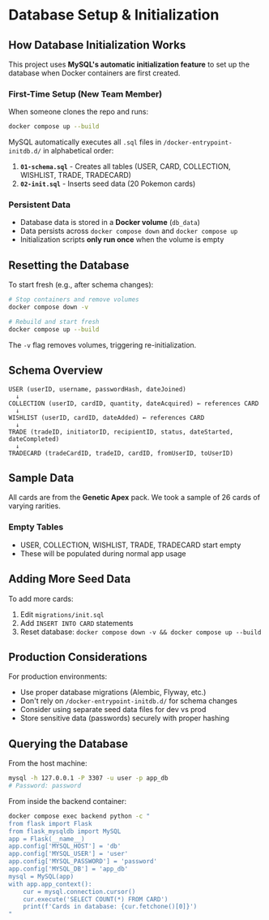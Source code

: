# Database Setup & Initialization

## How Database Initialization Works

This project uses **MySQL's automatic initialization feature** to set up the database when Docker containers are first created.

### First-Time Setup (New Team Member)

When someone clones the repo and runs:

```bash
docker compose up --build
```

MySQL automatically executes all `.sql` files in `/docker-entrypoint-initdb.d/` in alphabetical order:

1. **`01-schema.sql`** - Creates all tables (USER, CARD, COLLECTION, WISHLIST, TRADE, TRADECARD)
2. **`02-init.sql`** - Inserts seed data (20 Pokemon cards)

### Persistent Data

- Database data is stored in a **Docker volume** (`db_data`)
- Data persists across `docker compose down` and `docker compose up`
- Initialization scripts **only run once** when the volume is empty

## Resetting the Database

To start fresh (e.g., after schema changes):

```bash
# Stop containers and remove volumes
docker compose down -v

# Rebuild and start fresh
docker compose up --build
```

The `-v` flag removes volumes, triggering re-initialization.

## Schema Overview

```
USER (userID, username, passwordHash, dateJoined)
  ↓
COLLECTION (userID, cardID, quantity, dateAcquired) ← references CARD
  ↓
WISHLIST (userID, cardID, dateAdded) ← references CARD
  ↓
TRADE (tradeID, initiatorID, recipientID, status, dateStarted, dateCompleted)
  ↓
TRADECARD (tradeCardID, tradeID, cardID, fromUserID, toUserID)
```

## Sample Data

All cards are from the **Genetic Apex** pack. We took a sample of 26 cards of varying rarities.

### Empty Tables

- USER, COLLECTION, WISHLIST, TRADE, TRADECARD start empty
- These will be populated during normal app usage

## Adding More Seed Data

To add more cards:

1. Edit `migrations/init.sql`
2. Add `INSERT INTO CARD` statements
3. Reset database: `docker compose down -v && docker compose up --build`

## Production Considerations

For production environments:

- Use proper database migrations (Alembic, Flyway, etc.)
- Don't rely on `/docker-entrypoint-initdb.d/` for schema changes
- Consider using separate seed data files for dev vs prod
- Store sensitive data (passwords) securely with proper hashing

## Querying the Database

From the host machine:

```bash
mysql -h 127.0.0.1 -P 3307 -u user -p app_db
# Password: password
```

From inside the backend container:

```bash
docker compose exec backend python -c "
from flask import Flask
from flask_mysqldb import MySQL
app = Flask(__name__)
app.config['MYSQL_HOST'] = 'db'
app.config['MYSQL_USER'] = 'user'
app.config['MYSQL_PASSWORD'] = 'password'
app.config['MYSQL_DB'] = 'app_db'
mysql = MySQL(app)
with app.app_context():
    cur = mysql.connection.cursor()
    cur.execute('SELECT COUNT(*) FROM CARD')
    print(f'Cards in database: {cur.fetchone()[0]}')
"
```
